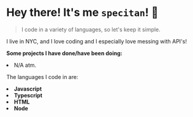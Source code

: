 # Hey there! It's me `specitan`! 👻

> I code in a variety of languages, so let's keep it simple.

I live in NYC, and I love coding and I especially love messing with API's!

**Some projects I have done/have been doing:**

<li>N/A atm.</li>

The languages I code in are: 

**<li>Javascript</li>**
**<li>Typescript</li>**
**<li>HTML</li>**
**<li>Node</li>**
